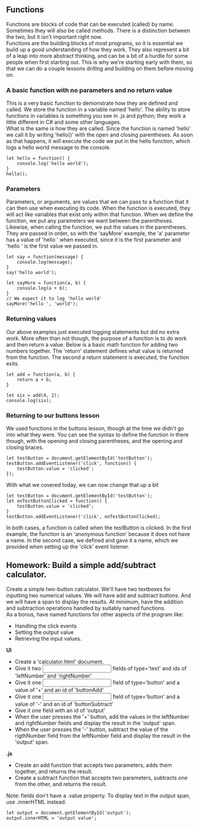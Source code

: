 ## Functions 
Functions are blocks of code that can be executed (called) by name. 
Sometimes they will also be called methods. There is a distinction 
between the two, but it isn't important right now.  
Functions are the building blocks of most programs, so it is 
essential we build up a good understanding of how they work. They 
also represent a bit of a leap into more abstract thinking, and can 
be a bit of a hurdle for some people when first starting out. This 
is why we're starting early with them, so that we can do a couple 
lessons drilling and building on them before moving on. 

### A basic function with no parameters and no return value
This is a very basic function to demonstrate how they are defined and called. 
We store the function in a variable named 'hello'. The ability to store functions 
in variables is something you see in .js and python; they work a little different 
in C# and some other languages.  
What is the same is how they are called. Since the function is named 'hello' we 
call it by writing 'hello()' with the open and closing parentheses. As soon as that 
happens, it will execute the code we put in the hello function, which logs a 
hello world message to the console. 
```
let hello = function() { 
    console.log('hello world');
}
hello();
```

### Parameters 
Parameters, or arguments, are values that we can pass to a function that it can 
then use when executing its code. When the function is executed, they will act like 
variables that exist only within that function. 
When we define the function, we put any parameters we want between the parentheses. 
Likewise, when calling the function, we put the values in the parentheses. They 
are passed in order, so with the 'sayMore' example, the 'a' parameter has a value of 'hello ' 
when executed, since it is the first parameter and 'hello ' is the first value we passed in. 

```
let say = function(message) { 
    console.log(message);
}
say('hello world');

let sayMore = function(a, b) {
    console.log(a + b);
}
// We expect it to log 'hello world'
sayMore('hello ', 'world');
```

### Returning values
Our above examples just executed logging statements but did no extra work. More often than 
not though, the purpose of a function is to do work and then return a value. Below is a basic 
math function for adding two numbers together. The 'return' statement defines what value is returned 
from the function. The second a return statement is executed, the function exits.  

```
let add = function(a, b) { 
    return a + b;
}

let six = add(4, 2);
console.log(six);
```

### Returning to our buttons lesson 
We used functions in the buttons lesson, though at the time we didn't go into what they were. 
You can see the syntax to define the function in there though, with the opening and closing parentheses, 
and the opening and closing braces. 
```
let testButton = document.getElementById('testButton');
testButton.addEventListener('click', function() { 
    testButton.value = 'clicked';
});
```
With what we covered today, we can now change that up a bit
```
let testButton = document.getElementById('testButton');
let onTestButtonClicked = function() {
    testButton.value = 'clicked';
}
testButton.addEventListener('click', onTestButtonClicked);
```
In both cases, a function is called when the testButton is clicked. In the first example, 
the function is an 'anonymous function' because it does not have a name. In the second case, 
we defined and gave it a name, which we provided when setting up the 'click' event listener. 


## Homework: Build a simple add/subtract calculator. 
Create a simple two-button calculator. We'll have two textboxes for inputting two numerical 
values. We will have add and subtract buttons. And we will have a span to display the results. 
At minimum, have the addition and subtraction operations handled by suitably named functions.  
As a bonus, have named functions for other aspects of the program like: 
* Handling the click events 
* Setting the output value
* Retrieving the input values.

**UI**
* Create a 'calculator.html' document.
* Give it two <input> fields of type='text' and ids of 'leftNumber' and 'rightNumber'
* Give it one <input> field of type='button' and a value of '+' and an id of 'buttonAdd'
* Give it one <input> field of type='button' and a value of '-' and an id of 'buttonSubtract'
* Give it one <span> field with an id of 'output'
* When the user presses the '+' button, add the values in the leftNumber and rightNumber fields and display the result in the 'output' span. 
* When the user presses the '-' button, subtract the value of the rigthNumber field from the leftNumber field and display the result in the 'output' span.

**.js**
* Create an add function that accepts two parameters, adds them together, and returns the result. 
* Create a subtract function that accepts two parameters, subtracts one from the other, and returns the result. 


Note: <span> fields don't have a .value property. To display text in the output span, use .innerHTML instead.
```
let output = document.getElementById('output');
output.innerHTML = 'output value';
```